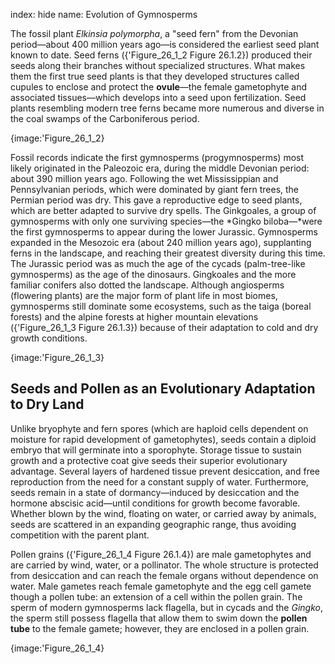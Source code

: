 index: hide
name: Evolution of Gymnosperms

The fossil plant  *Elkinsia polymorpha*, a "seed fern" from the Devonian period—about 400 million years ago—is considered the earliest seed plant known to date. Seed ferns ({'Figure_26_1_2 Figure 26.1.2}) produced their seeds along their branches without specialized structures. What makes them the first true seed plants is that they developed structures called cupules to enclose and protect the  **ovule**—the female gametophyte and associated tissues—which develops into a seed upon fertilization. Seed plants resembling modern tree ferns became more numerous and diverse in the coal swamps of the Carboniferous period.


{image:'Figure_26_1_2}
        

Fossil records indicate the first gymnosperms (progymnosperms) most likely originated in the Paleozoic era, during the middle Devonian period: about 390 million years ago. Following the wet Mississippian and Pennsylvanian periods, which were dominated by giant fern trees, the Permian period was dry. This gave a reproductive edge to seed plants, which are better adapted to survive dry spells. The Ginkgoales, a group of gymnosperms with only one surviving species—the  *Gingko biloba—*were the first gymnosperms to appear during the lower Jurassic. Gymnosperms expanded in the Mesozoic era (about 240 million years ago), supplanting ferns in the landscape, and reaching their greatest diversity during this time. The Jurassic period was as much the age of the cycads (palm-tree-like gymnosperms) as the age of the dinosaurs. Gingkoales and the more familiar conifers also dotted the landscape. Although angiosperms (flowering plants) are the major form of plant life in most biomes, gymnosperms still dominate some ecosystems, such as the taiga (boreal forests) and the alpine forests at higher mountain elevations ({'Figure_26_1_3 Figure 26.1.3}) because of their adaptation to cold and dry growth conditions.


{image:'Figure_26_1_3}
        

## Seeds and Pollen as an Evolutionary Adaptation to Dry Land

Unlike bryophyte and fern spores (which are haploid cells dependent on moisture for rapid development of gametophytes), seeds contain a diploid embryo that will germinate into a sporophyte. Storage tissue to sustain growth and a protective coat give seeds their superior evolutionary advantage. Several layers of hardened tissue prevent desiccation, and free reproduction from the need for a constant supply of water. Furthermore, seeds remain in a state of dormancy—induced by desiccation and the hormone abscisic acid—until conditions for growth become favorable. Whether blown by the wind, floating on water, or carried away by animals, seeds are scattered in an expanding geographic range, thus avoiding competition with the parent plant.

Pollen grains ({'Figure_26_1_4 Figure 26.1.4}) are male gametophytes and are carried by wind, water, or a pollinator. The whole structure is protected from desiccation and can reach the female organs without dependence on water. Male gametes reach female gametophyte and the egg cell gamete though a pollen tube: an extension of a cell within the pollen grain. The sperm of modern gymnosperms lack flagella, but in cycads and the  *Gingko*, the sperm still possess flagella that allow them to swim down the  **pollen tube** to the female gamete; however, they are enclosed in a pollen grain.


{image:'Figure_26_1_4}
        
